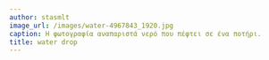 ```yaml
---
author: stasmlt
image_url: /images/water-4967843_1920.jpg
caption: Η φωτογραφία αναπαριστά νερό που πέφτει σε ένα ποτήρι.
title: water drop
---
```

